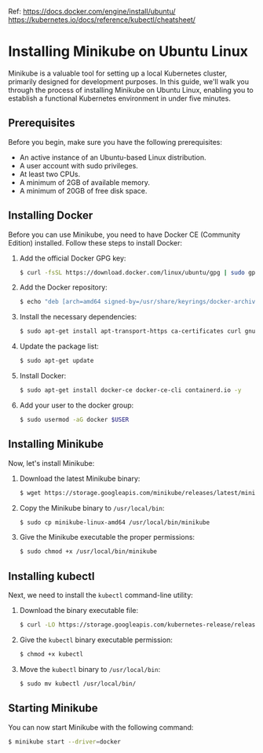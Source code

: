 Ref: https://docs.docker.com/engine/install/ubuntu/
https://kubernetes.io/docs/reference/kubectl/cheatsheet/


# Installing Minikube on Ubuntu Linux

Minikube is a valuable tool for setting up a local Kubernetes cluster, primarily designed for development purposes. In this guide, we'll walk you through the process of installing Minikube on Ubuntu Linux, enabling you to establish a functional Kubernetes environment in under five minutes.

## Prerequisites

Before you begin, make sure you have the following prerequisites:

- An active instance of an Ubuntu-based Linux distribution.
- A user account with sudo privileges.
- At least two CPUs.
- A minimum of 2GB of available memory.
- A minimum of 20GB of free disk space.

## Installing Docker

Before you can use Minikube, you need to have Docker CE (Community Edition) installed. Follow these steps to install Docker:

1. Add the official Docker GPG key:

    ```bash
    $ curl -fsSL https://download.docker.com/linux/ubuntu/gpg | sudo gpg --dearmor -o /usr/share/keyrings/docker-archive-keyring.gpg
    ```

2. Add the Docker repository:

    ```bash
    $ echo "deb [arch=amd64 signed-by=/usr/share/keyrings/docker-archive-keyring.gpg] https://download.docker.com/linux/ubuntu $(lsb_release -cs) stable" | sudo tee /etc/apt/sources.list.d/docker.list > /dev/null
    ```

3. Install the necessary dependencies:

    ```bash
    $ sudo apt-get install apt-transport-https ca-certificates curl gnupg lsb-release -y
    ```

4. Update the package list:

    ```bash
    $ sudo apt-get update
    ```

5. Install Docker:

    ```bash
    $ sudo apt-get install docker-ce docker-ce-cli containerd.io -y
    ```

6. Add your user to the docker group:

    ```bash
    $ sudo usermod -aG docker $USER
    ```

## Installing Minikube

Now, let's install Minikube:

1. Download the latest Minikube binary:

    ```bash
    $ wget https://storage.googleapis.com/minikube/releases/latest/minikube-linux-amd64
    ```

2. Copy the Minikube binary to `/usr/local/bin`:

    ```bash
    $ sudo cp minikube-linux-amd64 /usr/local/bin/minikube
    ```

3. Give the Minikube executable the proper permissions:

    ```bash
    $ sudo chmod +x /usr/local/bin/minikube
    ```

## Installing kubectl

Next, we need to install the `kubectl` command-line utility:

1. Download the binary executable file:

    ```bash
    $ curl -LO https://storage.googleapis.com/kubernetes-release/release/$(curl -s https://storage.googleapis.com/kubernetes-release/release/stable.txt)/bin/linux/amd64/kubectl
    ```

2. Give the `kubectl` binary executable permission:

    ```bash
    $ chmod +x kubectl
    ```

3. Move the `kubectl` binary to `/usr/local/bin`:

    ```bash
    $ sudo mv kubectl /usr/local/bin/
    ```

## Starting Minikube

You can now start Minikube with the following command:

```bash
$ minikube start --driver=docker
